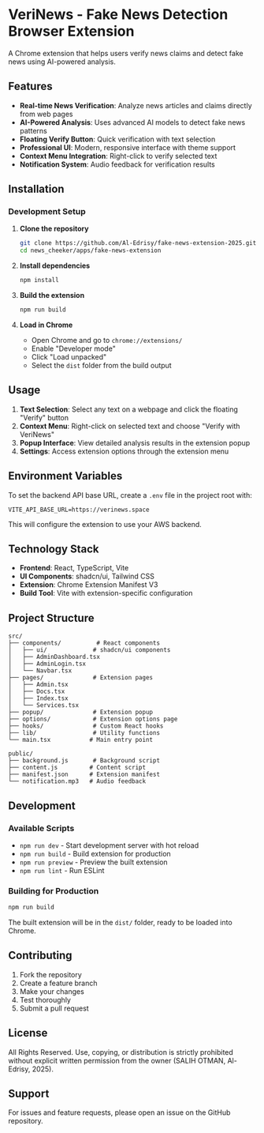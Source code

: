 # VeriNews - Fake News Detection Browser Extension

A Chrome extension that helps users verify news claims and detect fake news using AI-powered analysis.

## Features

- **Real-time News Verification**: Analyze news articles and claims directly from web pages
- **AI-Powered Analysis**: Uses advanced AI models to detect fake news patterns
- **Floating Verify Button**: Quick verification with text selection
- **Professional UI**: Modern, responsive interface with theme support
- **Context Menu Integration**: Right-click to verify selected text
- **Notification System**: Audio feedback for verification results

## Installation

### Development Setup

1. **Clone the repository**
   ```bash
   git clone https://github.com/Al-Edrisy/fake-news-extension-2025.git
   cd news_cheeker/apps/fake-news-extension
   ```

2. **Install dependencies**
   ```bash
   npm install
   ```

3. **Build the extension**
   ```bash
   npm run build
   ```

4. **Load in Chrome**
   - Open Chrome and go to `chrome://extensions/`
   - Enable "Developer mode"
   - Click "Load unpacked"
   - Select the `dist` folder from the build output

## Usage

1. **Text Selection**: Select any text on a webpage and click the floating "Verify" button
2. **Context Menu**: Right-click on selected text and choose "Verify with VeriNews"
3. **Popup Interface**: View detailed analysis results in the extension popup
4. **Settings**: Access extension options through the extension menu

## Environment Variables

To set the backend API base URL, create a `.env` file in the project root with:

```
VITE_API_BASE_URL=https://verinews.space
```

This will configure the extension to use your AWS backend.

## Technology Stack

- **Frontend**: React, TypeScript, Vite
- **UI Components**: shadcn/ui, Tailwind CSS
- **Extension**: Chrome Extension Manifest V3
- **Build Tool**: Vite with extension-specific configuration

## Project Structure

```
src/
├── components/          # React components
│   ├── ui/             # shadcn/ui components
│   ├── AdminDashboard.tsx
│   ├── AdminLogin.tsx
│   └── Navbar.tsx
├── pages/              # Extension pages
│   ├── Admin.tsx
│   ├── Docs.tsx
│   ├── Index.tsx
│   └── Services.tsx
├── popup/              # Extension popup
├── options/            # Extension options page
├── hooks/              # Custom React hooks
├── lib/                # Utility functions
└── main.tsx           # Main entry point

public/
├── background.js       # Background script
├── content.js         # Content script
├── manifest.json      # Extension manifest
└── notification.mp3   # Audio feedback
```

## Development

### Available Scripts

- `npm run dev` - Start development server with hot reload
- `npm run build` - Build extension for production
- `npm run preview` - Preview the built extension
- `npm run lint` - Run ESLint

### Building for Production

```bash
npm run build
```

The built extension will be in the `dist/` folder, ready to be loaded into Chrome.

## Contributing

1. Fork the repository
2. Create a feature branch
3. Make your changes
4. Test thoroughly
5. Submit a pull request

## License

All Rights Reserved. Use, copying, or distribution is strictly prohibited without explicit written permission from the owner (SALIH OTMAN, Al-Edrisy, 2025).

## Support

For issues and feature requests, please open an issue on the GitHub repository.
